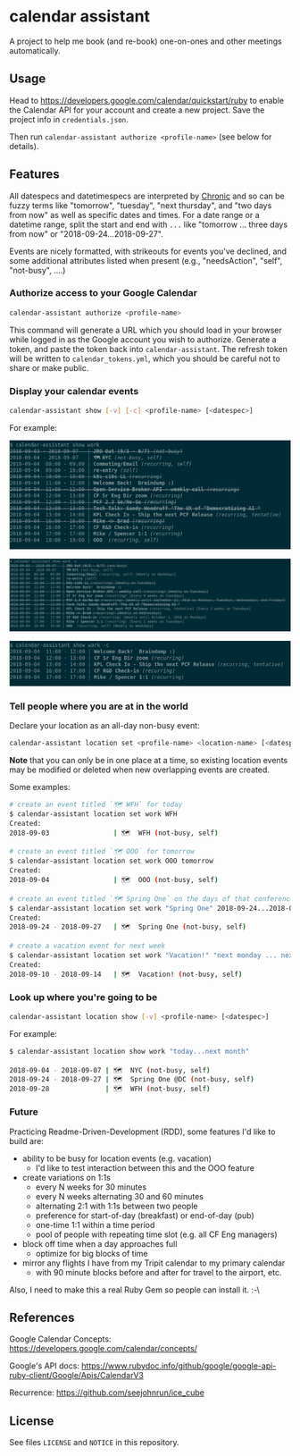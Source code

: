 # calendar assistant

A project to help me book (and re-book) one-on-ones and other meetings automatically.


## Usage

Head to https://developers.google.com/calendar/quickstart/ruby to enable the Calendar API for your account and create a new project. Save the project info in `credentials.json`.

Then run `calendar-assistant authorize <profile-name>` (see below for details).


## Features

All datespecs and datetimespecs are interpreted by [Chronic](https://github.com/mojombo/chronic) and so can be fuzzy terms like "tomorrow", "tuesday", "next thursday", and "two days from now" as well as specific dates and times. For a date range or a datetime range, split the start and end with `...` like "tomorrow ... three days from now" or "2018-09-24...2018-09-27".

Events are nicely formatted, with strikeouts for events you've declined, and some additional attributes listed when present (e.g., "needsAction", "self", "not-busy", ....)


### Authorize access to your Google Calendar

``` bash
calendar-assistant authorize <profile-name>
```

This command will generate a URL which you should load in your browser while logged in as the Google account you wish to authorize. Generate a token, and paste the token back into `calendar-assistant`. The refresh token will be written to `calendar_tokens.yml`, which you should be careful not to share or make public.


### Display your calendar events

``` bash
calendar-assistant show [-v] [-c] <profile-name> [<datespec>]
```

For example:

![show-me-my-day](./assets/show-me-my-day.png)

![show-me-my-day](./assets/show-me-my-day-v.png)

![show-me-my-day](./assets/show-me-my-day-c.png)


### Tell people where you are at in the world

Declare your location as an all-day non-busy event:

``` bash
calendar-assistant location set <profile-name> <location-name> [<datespec>]
```

**Note** that you can only be in one place at a time, so existing location events may be modified or deleted when new overlapping events are created.

Some examples:

``` bash
# create an event titled `🗺 WFH` for today
$ calendar-assistant location set work WFH
Created:
2018-09-03                | 🗺  WFH (not-busy, self)

# create an event titled `🗺 OOO` for tomorrow
$ calendar-assistant location set work OOO tomorrow
Created:
2018-09-04                | 🗺  OOO (not-busy, self)

# create an event titled `🗺 Spring One` on the days of that conference
$ calendar-assistant location set work "Spring One" 2018-09-24...2018-09-27
Created:
2018-09-24 - 2018-09-27   | 🗺  Spring One (not-busy, self)

# create a vacation event for next week
$ calendar-assistant location set work "Vacation!" "next monday ... next week friday"
Created:
2018-09-10 - 2018-09-14   | 🗺  Vacation! (not-busy, self)
```

### Look up where you're going to be

``` bash
calendar-assistant location show [-v] <profile-name> [<datespec>]
```

For example:

``` bash
$ calendar-assistant location show work "today...next month"

2018-09-04 - 2018-09-07 | 🗺  NYC (not-busy, self)
2018-09-24 - 2018-09-27 | 🗺  Spring One @DC (not-busy, self)
2018-09-28              | 🗺  WFH (not-busy, self)
```

### Future

Practicing Readme-Driven-Development (RDD), some features I'd like to build are:

- ability to be busy for location events (e.g. vacation)
  - I'd like to test interaction between this and the OOO feature
- create variations on 1:1s
  - every N weeks for 30 minutes
  - every N weeks alternating 30 and 60 minutes
  - alternating 2:1 with 1:1s between two people
  - preference for start-of-day (breakfast) or end-of-day (pub)
  - one-time 1:1 within a time period
  - pool of people with repeating time slot (e.g. all CF Eng managers)
- block off time when a day approaches full
  - optimize for big blocks of time
- mirror any flights I have from my Tripit calendar to my primary calendar
  - with 90 minute blocks before and after for travel to the airport, etc.

Also, I need to make this a real Ruby Gem so people can install it. :-\


## References

Google Calendar Concepts: https://developers.google.com/calendar/concepts/

Google's API docs: https://www.rubydoc.info/github/google/google-api-ruby-client/Google/Apis/CalendarV3

Recurrence: https://github.com/seejohnrun/ice_cube


## License

See files `LICENSE` and `NOTICE` in this repository.
